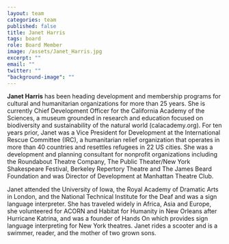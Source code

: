 ```yaml
---
layout: team
categories: team
published: false
title: Janet Harris
tags: board
role: Board Member
image: /assets/Janet_Harris.jpg
excerpt: ""
email: ""
twitter: ""
"background-image": ""
---
```



**Janet Harris** has been heading development and membership programs for cultural and humanitarian organizations for more than 25 years. She is currently Chief Development Officer for the California Academy of the Sciences, a museum grounded in research and education focused on biodiversity and sustainability of the natural world (calacademy.org).  For ten years prior, Janet was a Vice President for Development at the International Rescue Committee (IRC), a humanitarian relief organization that operates in more than 40 countries and resettles refugees in 22 US cities.  She was a development and planning consultant for nonprofit organizations including the Roundabout Theatre Company, The Public Theater/New York Shakespeare Festival, Berkeley Repertory Theatre and The James Beard Foundation and was Director of Development at Manhattan Theatre Club.

Janet attended the University of Iowa, the Royal Academy of Dramatic Arts in London, and the National Technical Institute for the Deaf and was a sign language interpreter.  She has traveled widely in Africa, Asia and Europe, she volunteered for ACORN and Habitat for Humanity in New Orleans after Hurricane Katrina, and was a founder of Hands On which provides sign language interpreting for New York theatres.  Janet rides a scooter and is a swimmer, reader, and the mother of two grown sons.
